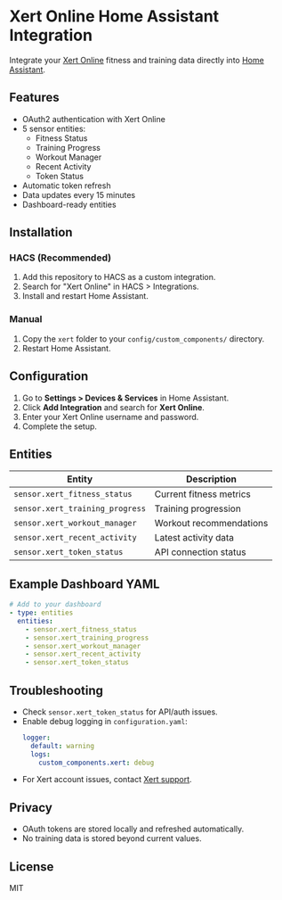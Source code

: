 # Xert Online Home Assistant Integration

Integrate your [Xert Online](https://www.xertonline.com/) fitness and training data directly into [Home Assistant](https://www.home-assistant.io/).

## Features
- OAuth2 authentication with Xert Online
- 5 sensor entities:
  - Fitness Status
  - Training Progress
  - Workout Manager
  - Recent Activity
  - Token Status
- Automatic token refresh
- Data updates every 15 minutes
- Dashboard-ready entities

## Installation

### HACS (Recommended)
1. Add this repository to HACS as a custom integration.
2. Search for "Xert Online" in HACS > Integrations.
3. Install and restart Home Assistant.

### Manual
1. Copy the `xert` folder to your `config/custom_components/` directory.
2. Restart Home Assistant.

## Configuration
1. Go to **Settings > Devices & Services** in Home Assistant.
2. Click **Add Integration** and search for **Xert Online**.
3. Enter your Xert Online username and password.
4. Complete the setup.

## Entities
| Entity                        | Description                        |
|-------------------------------|------------------------------------|
| `sensor.xert_fitness_status`  | Current fitness metrics            |
| `sensor.xert_training_progress`| Training progression               |
| `sensor.xert_workout_manager` | Workout recommendations            |
| `sensor.xert_recent_activity` | Latest activity data               |
| `sensor.xert_token_status`    | API connection status              |

## Example Dashboard YAML
```yaml
# Add to your dashboard
- type: entities
  entities:
    - sensor.xert_fitness_status
    - sensor.xert_training_progress
    - sensor.xert_workout_manager
    - sensor.xert_recent_activity
    - sensor.xert_token_status
```

## Troubleshooting
- Check `sensor.xert_token_status` for API/auth issues.
- Enable debug logging in `configuration.yaml`:
  ```yaml
  logger:
    default: warning
    logs:
      custom_components.xert: debug
  ```
- For Xert account issues, contact [Xert support](mailto:support@xertonline.com).

## Privacy
- OAuth tokens are stored locally and refreshed automatically.
- No training data is stored beyond current values.

## License
MIT 